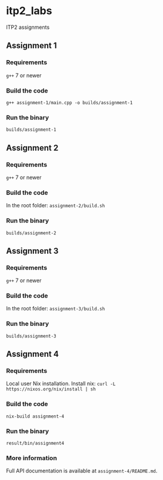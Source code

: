 # itp2_labs
ITP2 assignments

## Assignment 1
### Requirements
`g++` 7 or newer
### Build the code
`g++ assignment-1/main.cpp -o builds/assignment-1`
### Run the binary
`builds/assignment-1`

## Assignment 2
### Requirements
`g++` 7 or newer
### Build the code
In the root folder: `assignment-2/build.sh`
### Run the binary
`builds/assignment-2`

## Assignment 3
### Requirements
`g++` 7 or newer
### Build the code
In the root folder: `assignment-3/build.sh`
### Run the binary
`builds/assignment-3`

## Assignment 4
### Requirements
Local user Nix installation. Install nix: `curl -L https://nixos.org/nix/install | sh`
### Build the code
`nix-build assignment-4`
### Run the binary
`result/bin/assignment4`
### More information
Full API documentation is available at `assignment-4/README.md`.